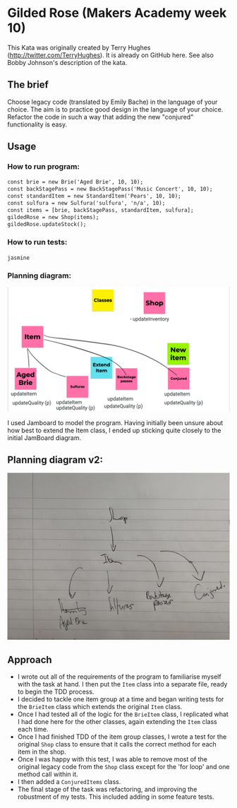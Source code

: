 # Gilded Rose (Makers Academy week 10)

This Kata was originally created by Terry Hughes (http://twitter.com/TerryHughes). It is already on GitHub here. See also Bobby Johnson's description of the kata.

## The brief

Choose legacy code (translated by Emily Bache) in the language of your choice. The aim is to practice good design in the language of your choice. Refactor the code in such a way that adding the new "conjured" functionality is easy.

## Usage

### How to run program:

```
const brie = new Brie('Aged Brie', 10, 10);
const backStagePass = new BackStagePass('Music Concert', 10, 10);
const standardItem = new StandardItem('Pears', 10, 10);
const sulfura = new Sulfura('sulfura', 'n/a', 10);
const items = [brie, backStagePass, standardItem, sulfura];
gildedRose = new Shop(items);
gildedRose.updateStock();
```

### How to run tests:

```
jasmine
```

### Planning diagram:

<img src="images/jamboard-plan.png" alt="example usage" width="600"/>

I used Jamboard to model the program. Having initially been unsure about how best to extend the Item class, I ended up sticking quite closely to the initial JamBoard diagram.

## Planning diagram v2:

<img src="images/additional-diagram.jpg" alt="class diagram" width="600"/>

## Approach

- I wrote out all of the requirements of the program to familiarise myself with the task at hand. I then put the `Item` class into a separate file, ready to begin the TDD process.
- I decided to tackle one item group at a time and began writing tests for the `BrieItem` class which extends the original `Item` class.
- Once I had tested all of the logic for the `BrieItem` class, I replicated what I had done here for the other classes, again extending the `Item` class each time.
- Once I had finished TDD of the item group classes, I wrote a test for the original `Shop` class to ensure that it calls the correct method for each item in the shop.
- Once I was happy with this test, I was able to remove most of the original legacy code from the `Shop` class except for the 'for loop' and one method call within it.
- I then added a `ConjuredItems` class.
- The final stage of the task was refactoring, and improving the robustment of my tests. This included adding in some feature tests.
